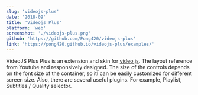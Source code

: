 ```yaml
---
slug: 'videojs-plus'
date: '2018-09'
title: 'Videojs Plus'
platform: 'web'
screenshot: './videojs-plus.png'
github: 'https://github.com/Pong420/videojs-plus'
link: 'https://pong420.github.io/videojs-plus/examples/'
---
```


<span>VideoJS Plus</span> Plus is an extension and skin for <a href="https://github.com/videojs/video.js">video.js</a>.
The layout reference from <span>Youtube</span> and responsively designed. The size of the controls depends on the font
size of the container, so itÏ can be easily customized for different screen size. Also, there are several useful
plugins. For example, <span>Playlist</span>, <span>Subtitles / Quality selector</span>.
